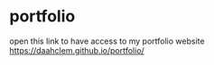 # portfolio
open this link to have access to my portfolio website https://daahclem.github.io/portfolio/
